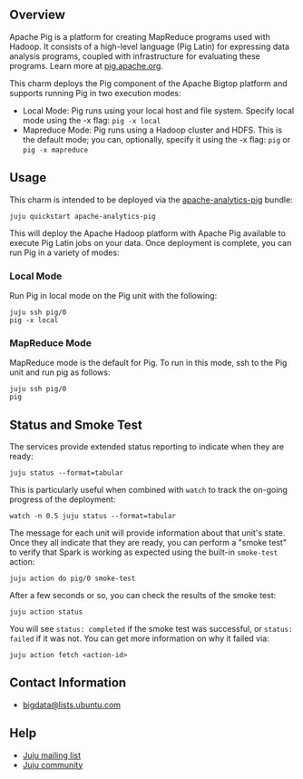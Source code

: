 ## Overview

Apache Pig is a platform for creating MapReduce programs used with Hadoop.
It consists of a high-level language (Pig Latin) for expressing data analysis
programs, coupled with infrastructure for evaluating these programs. Learn more
at [pig.apache.org](http://pig.apache.org).

This charm deploys the Pig component of the Apache Bigtop platform and
supports running Pig in two execution modes:

 * Local Mode: Pig runs using your local host and file system. Specify local
   mode using the -x flag: `pig -x local`
 * Mapreduce Mode: Pig runs using a Hadoop cluster and HDFS. This is the default
   mode; you can, optionally, specify it using the -x flag:
   `pig` or `pig -x mapreduce`


## Usage

This charm is intended to be deployed via the
[apache-analytics-pig](https://jujucharms.com/apache-analytics-pig) bundle:

    juju quickstart apache-analytics-pig

This will deploy the Apache Hadoop platform with Apache Pig available to
execute Pig Latin jobs on your data. Once deployment is complete, you can run
Pig in a variety of modes:

### Local Mode

Run Pig in local mode on the Pig unit with the following:

    juju ssh pig/0
    pig -x local

### MapReduce Mode

MapReduce mode is the default for Pig. To run in this mode, ssh to the Pig unit
and run pig as follows:

    juju ssh pig/0
    pig


## Status and Smoke Test

The services provide extended status reporting to indicate when they are ready:

    juju status --format=tabular

This is particularly useful when combined with `watch` to track the on-going
progress of the deployment:

    watch -n 0.5 juju status --format=tabular

The message for each unit will provide information about that unit's state.
Once they all indicate that they are ready, you can perform a "smoke test"
to verify that Spark is working as expected using the built-in `smoke-test`
action:

    juju action do pig/0 smoke-test

After a few seconds or so, you can check the results of the smoke test:

    juju action status

You will see `status: completed` if the smoke test was successful, or
`status: failed` if it was not.  You can get more information on why it failed
via:

    juju action fetch <action-id>


## Contact Information

- <bigdata@lists.ubuntu.com>


## Help

- [Juju mailing list](https://lists.ubuntu.com/mailman/listinfo/juju)
- [Juju community](https://jujucharms.com/community)
